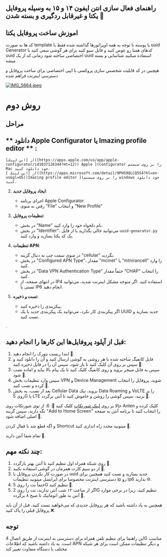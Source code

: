 ## راهنمای فعال سازی انتن ایفون ١۴ و ١۵ به وسیله پروفایل‌ یکتا و غیرقابل ردگیری و بسته شدن 📡


## اموزش ساخت پروفایل یکتا

کد ها به صورت template یا پوسته با توجه به همه اوپراتورها گذاشته شده فقظ با uuid Generator  کدهای همتا رو عوض کنید و فایل سیو کنید
برای هر گوشی سعی کنید با uuid اختصاصی ساخته شود 
زمانی که از یک uuid استفاده میکنید شناسایی و بسته میشه 

هپچنین در کد قابلیت شخصس سازی پروکسی با ایپی اختصاصی برای ساخت پروفایل و دسترسی اینترنت فراهم شده  

<a target="_blank" href="https://imageupload.io/DU9rbfV07nnxiaZ"><img  src="https://imageupload.io/ib/e4EYasv0Ypt8RiB_1698158642.jpeg" alt="IMG_5664.jpeg"/></a>


# روش دوم 

## مراحل

## ** دانلود Apple Configurator یا Imazing profile editor ** :
    از [این لینک]([https://apps.apple.com/us/app/apple-configurator/id1037126344?mt=12)) Apple ](Configurator را بر روی سیستم Mac خود دانلود کنید.
    از [این لینک ]([https://apps.microsoft.com/detail/9PHS9QLCQ5S4?hl=en-us&gl=US))Imazing profile editor ](را بر روی سیستم windows خود دانلود کنید.
   

2. **ایجاد پروفایل جدید**:
   - اجرای برنامه Apple Configurator
   - رفتن به منوی "File" و انتخاب "New Profile"

3. **تنظیمات پروفایل**:
   - در بخش "Name" نام دلخواه خود را وارد کنید.
   - در بخش "Identifier"، می‌توانید خالی بگذارید یا از فایل `uuid-genarator.py` یک کد یکتا بسازید و وارد کنید.

4. **تنظیمات APN**:
   - در منوی سمت چپ به دنبال گزینه "cellular" بگردید.
   - در بخش "Configured APN Type"، مقدار "mcinet" یا "mtnirancell" را وارد کنید.
   - در بخش "Data VPN Authentication Type" حتماً مقدار "CHAP" را انتخاب کنید.
   - در انتهای صفحه، از IP4 استفاده کنید. اگر متوجه مشکل اینترنت شدید، می‌توانید تستی با IP6 انجام دهید.

5. **تست و ذخیره**:
   - پیکربندی را ذخیره کنید.
   - اگر پیکربندی کار نکرد، می‌توانید یک پیکربندی جدید با یک UUID جدید بسازید و تست کنید.

.

## قبل از آپلود پروفایل‌ها این کارها را انجام دهید:

1. ابتدا ریست نتورک را انجام دهید 🔄.
2. فایل کانفیگ ساخته شده با هر روشی به گوشی ارسال کنید و آن را دانلود کنید و سپس بر روی آن کلیک کنید تا باز شود، سپس آن را در فایل ذخیره کنید 💾.
3. سپس به فایل منیجر بروید و روی کانفیگ کلیک کنید تا یک پیام بالا بیاید و اماده نصب شود 📂.
4. سپس وارد تنظیمات بخش VPN و Device Management شوید، پروفایل را انتخاب کرده و نصب کنید 📲.
5. بعد از نصب، به بخش Cellular Data بروید، تیک Data Roaming و VoLTE را بر روی 5G یا LTE بزنید، سپس گوشی را روشن و خاموش کنید تا آنتن برگردد 📶.

حالا بر روی [لینک شورتکات](https://www.icloud.com/shortcuts/9b2f6b908fb74058b2b1bf3ed4d08451) کلیک کنید 📌:
6. از توی شورتکات روی Anten کلیک کرده و نگه دارید، سپس گزینه "Add to Home Screen" را انتخاب کنید تا برنامه آنتن به صفحه اصلی اضافه شود 📱.

و اگه قطع شد با فعال کردن Shortcut میتونید مجدد راه اندازی کنید 🔄.

تمام شما آنتن دارید 📶.

## چند نکته مهم:

1. روی شبکه همراه اول تنظیم کنید تا آنتن بهتر بازگردد 📡.
2. از دو سیم کارت همزمان در گوشی استفاده نکنید 🚫.
3. در صورت کار نکردن پروفایل با uuid جدید بسازید و تست کنید همچنین برای دسترسی اینترنت مخصوصا برای ایرانسل میتونید تنظیمات ip رو ip6 بذارید 🌐.
4. حتماً نت را روی 5G تنظیم کنید 📶.
5. اگر از ساعت ۱۲ شب آنتن ندارید، نت را روی 2G تنظیم کنید، زیرا در برخی موارد آنتن به طور اتوماتیک تا صبح ۸ برگردد 🌙.

همچنین به یاد داشته باشید که هر پروفایل جدیدی که می‌خواهید تست کنید، قبل از آن باید پروفایل قبلی را پاک کنید ❌.


## توجه
این راهنما برای تنظیم تلفن همراه برای دسترسی به اینترنت از طریق اتصال 4G مناسب است. به یاد داشته باشید که اطلاعات APN و دیگر تنظیمات ممکن است برای هر شبکه مختلف یا دستگاه متفاوت تغییر کند
